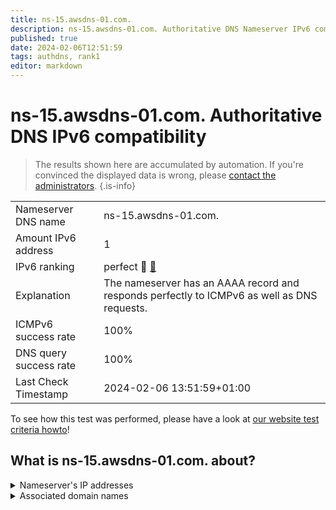 ```yaml
---
title: ns-15.awsdns-01.com.
description: ns-15.awsdns-01.com. Authoritative DNS Nameserver IPv6 compatibility
published: true
date: 2024-02-06T12:51:59
tags: authdns, rank1
editor: markdown
---
```


# ns-15.awsdns-01.com. Authoritative DNS IPv6 compatibility

> The results shown here are accumulated by automation. If you're convinced the displayed data is wrong, please [contact the administrators](/howto/chat). 
{.is-info}




|   |   |
| - | - |
| Nameserver DNS name | ns-15.awsdns-01.com.
| Amount IPv6 address | 1
| IPv6 ranking | perfect :1st_place_medal: [🔗](/howto/ranking) |
| Explanation | The nameserver has an AAAA record and responds perfectly to ICMPv6 as well as DNS requests. |
| ICMPv6 success rate | 100%|
| DNS query success rate | 100% |
| Last Check Timestamp | 2024-02-06 13:51:59+01:00 |

To see how this test was performed, please have a look at [our website test criteria howto](/howto/testcriteria/authdns)!


## What is ns-15.awsdns-01.com. about?




<details>
<summary>Nameserver's IP addresses</summary>

2600:9000:5300:f00::1

</details>



<details>
<summary>Associated domain names</summary>

www.mylan.com

</details>
